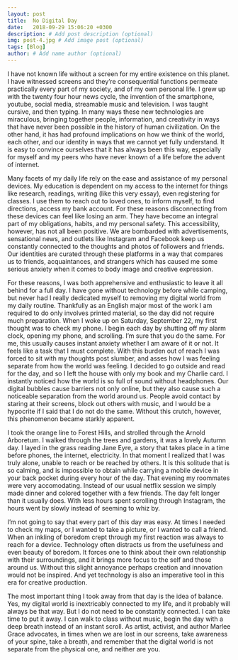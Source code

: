 ```yaml
---
layout: post
title:  No Digital Day
date:   2018-09-29 15:06:20 +0300
description: # Add post description (optional)
img: post-4.jpg # Add image post (optional)
tags: [Blog]
author: # Add name author (optional)
---
```


I have not known life without a screen for my entire existence on this planet. I have witnessed screens and they’re consequential functions permeate practically every part of my society, and of my own personal life. I grew up with the twenty four hour news cycle, the invention of the smartphone, youtube, social media, streamable music and television. I was taught cursive, and then typing. In many ways these new technologies are miraculous, bringing together people, information, and creativity in ways that have never been possible in the history of human civilization. On the other hand, it has had profound implications on how we think of the world, each other, and our identity in ways that we cannot yet fully understand. It is easy to convince ourselves that it has always been this way, especially for myself and my peers who have never known of a life before the advent of internet. 
	
Many facets of my daily life rely on the ease and assistance of my personal devices. My education is dependent on my access to the internet for things like research, readings, writing (like this very essay), even registering for classes. I use them to reach out to loved ones, to inform myself, to find directions, access my bank account. For these reasons disconnecting from these devices can feel like losing an arm. They have become an integral part of my obligations, habits, and my personal safety. This accessibility, however, has not all been positive. We are bombarded with advertisements, sensational news, and outlets like Instagram and Facebook keep us constantly connected to the thoughts and photos of followers and friends. Our identities are curated through these platforms in a way that compares us to friends, acquaintances, and strangers which has caused me some serious anxiety when it comes to body image and creative expression. 
	
For these reasons, I was both apprehensive and enthusiastic to leave it all behind for a full day. I have gone without technology before while camping, but never had I really dedicated myself to removing my digital world from my daily routine. Thankfully as an English major most of the work I am required to do only involves printed material, so the day did not require much preparation. When I woke up on Saturday, September 22, my first thought was to check my phone. I begin each day by shutting off my alarm clock, opening my phone, and scrolling. I’m sure that you do the same. For me, this usually causes instant anxiety whether I am aware of it or not. It feels like a task that I must complete. With this burden out of reach I was forced to sit with my thoughts post slumber, and asses how I was feeling separate from how the world was feeling. I decided to go outside and read for the day, and so I left the house with only my book and my Charlie card. I instantly noticed how the world is so full of sound without headphones. Our digital bubbles cause barriers not only online, but they also cause such a noticeable separation from the world around us. People avoid contact by staring at their screens, block out others with music, and I would be a hypocrite if I said that I do not do the same. Without this crutch, however, this phenomenon became starkly apparent. 
	
I took the orange line to Forest Hills, and strolled through the Arnold Arboretum. I walked through the trees and gardens, it was a lovely Autumn day. I layed in the grass reading Jane Eyre, a story that takes place in a time before phones, the internet, electricity. In that moment I realized that I was truly alone, unable to reach or be reached by others. It is this solitude that is so calming, and is impossible to obtain while carrying a mobile device in your back pocket during every hour of the day. That evening my roommates were very accomodating. Instead of our usual netflix session we simply made dinner and colored together with a few friends. The day felt longer than it usually does. With less hours spent scrolling through Instagram, the hours went by slowly instead of seeming to whiz by. 

I’m not going to say that every part of this day was easy. At times I needed to check my maps, or I wanted to take a picture, or I wanted to call a friend. When an inkling of boredom crept through my first reaction was always to reach for a device. Technology often distracts us from the usefulness and even beauty of boredom. It forces one to think about their own relationship with their surroundings, and it brings more focus to the self and those around us. Without this slight annoyance perhaps creation and innovation would not be inspired. And yet technology is also an imperative tool in this era for creative production. 
	
The most important thing I took away from that day is the idea of balance. Yes, my digital world is inextricably connected to my life, and it probably will always be that way. But I do not need to be constantly connected. I can take time to put it away. I can walk to class without music, begin the day with a deep breath instead of an instant scroll. As artist, activist, and author Marlee Grace advocates, in times when we are lost in our screens, take awareness of your spine, take a breath, and remember that the digital world is not separate from the physical one, and neither are you.

